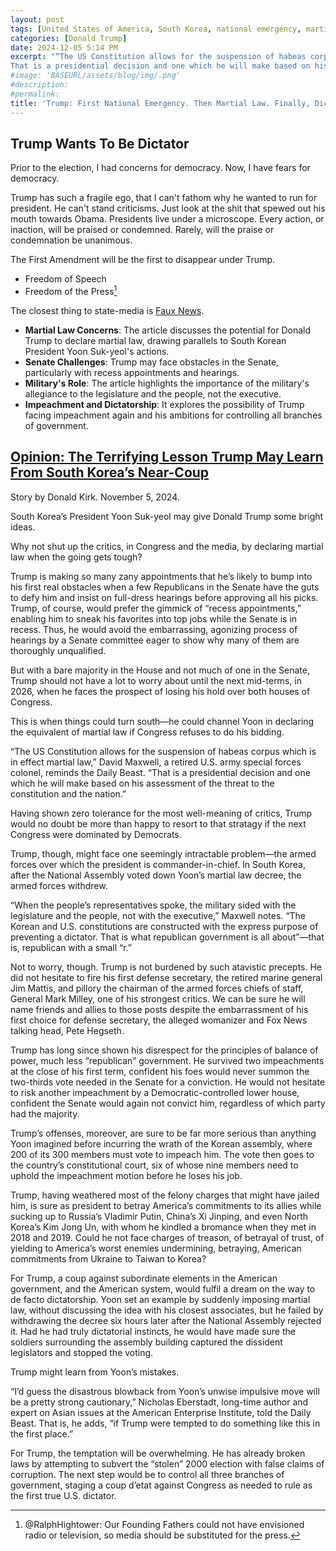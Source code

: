 ```yaml
---
layout: post
tags: [United States of America, South Korea, national emergency, martial law, dictator, politics]
categories: [Donald Trump]
date: 2024-12-05 5:14 PM
excerpt: "“The US Constitution allows for the suspension of habeas corpus which is in effect martial law,”
That is a presidential decision and one which he will make based on his assessment of the threat to the constitution and the nation. When the people’s representatives spoke, the military sided with the legislature and the people, not with the executive. The Korean and U.S. constitutions are constructed with the express purpose of preventing a dictator. That is what republican government is all about”—that is, republican with a small “r.” – David Maxwell, a retired U.S. army special forces colonel."
#image: 'BASEURL/assets/blog/img/.png'
#description:
#permalink:
title: 'Trump: First National Emergency. Then Martial Law. Finally, Dictator For Life!'
---
```



## Trump Wants To Be Dictator

Prior to the election, I had concerns for democracy. Now, I have fears for democracy.

Trump has such a fragile ego, that I can't fathom why he wanted to run for president. He can't stand criticisms. Just look at the shit that spewed out his mouth towards Obama. Presidents live under a microscope. Every action, or inaction, will be praised or condemned. Rarely, will the praise or condemnation be unanimous.

The First Amendment will be the first to disappear under Trump.

- Freedom of Speech
- Freedom of the Press[^21]

[^21]: @RalphHightower: Our Founding Fathers could not have envisioned radio or television, so media should be substituted for the press.

The closest thing to state-media is [Faux News](https://www.foxnews.com/).

- **Martial Law Concerns**: The article discusses the potential for Donald Trump to declare martial law, drawing parallels to South Korean President Yoon Suk-yeol's actions.
- **Senate Challenges**: Trump may face obstacles in the Senate, particularly with recess appointments and hearings.
- **Military's Role**: The article highlights the importance of the military's allegiance to the legislature and the people, not the executive.
- **Impeachment and Dictatorship**: It explores the possibility of Trump facing impeachment again and his ambitions for controlling all branches of government.

## [Opinion: The Terrifying Lesson Trump May Learn From South Korea’s Near-Coup](https://www.thedailybeast.com/the-terrifying-lesson-trump-may-learn-from-south-koreas-near-coup/)

Story by Donald Kirk. November 5, 2024.

South Korea’s President Yoon Suk-yeol may give Donald Trump some bright ideas.

Why not shut up the critics, in Congress and the media, by declaring martial law when the going gets tough?

Trump is making so many zany appointments that he’s likely to bump into his first real obstacles when a few Republicans in the Senate have the guts to defy him and insist on full-dress hearings before approving all his picks. Trump, of course, would prefer the gimmick of “recess appointments,” enabling him to sneak his favorites into top jobs while the Senate is in recess. Thus, he would avoid the embarrassing, agonizing process of hearings by a Senate committee eager to show why many of them are thoroughly unqualified.

But with a bare majority in the House and not much of one in the Senate, Trump should not have a lot to worry about until the next mid-terms, in 2026, when he faces the prospect of losing his hold over both houses of Congress.

This is when things could turn south—he could channel Yoon in declaring the equivalent of martial law if Congress refuses to do his bidding.

“The US Constitution allows for the suspension of habeas corpus which is in effect martial law,” David Maxwell, a retired U.S. army special forces colonel, reminds the Daily Beast. “That is a presidential decision and one which he will make based on his assessment of the threat to the constitution and the nation.”

Having shown zero tolerance for the most well-meaning of critics, Trump would no doubt be more than happy to resort to that stratagy if the next Congress were dominated by Democrats.

Trump, though, might face one seemingly intractable problem—the armed forces over which the president is commander-in-chief. In South Korea, after the National Assembly voted down Yoon’s martial law decree, the armed forces withdrew.

“When the people’s representatives spoke, the military sided with the legislature and the people, not with the executive,” Maxwell notes. “The Korean and U.S. constitutions are constructed with the express purpose of preventing a dictator. That is what republican government is all about”—that is, republican with a small “r.”

Not to worry, though. Trump is not burdened by such atavistic precepts. He did not hesitate to fire his first defense secretary, the retired marine general Jim Mattis, and pillory the chairman of the armed forces chiefs of staff, General Mark Milley, one of his strongest critics. We can be sure he will name friends and allies to those posts despite the embarrassment of his first choice for defense secretary, the alleged womanizer and Fox News talking head, Pete Hegseth.

Trump has long since shown his disrespect for the principles of balance of power, much less “republican” government. He survived two impeachments at the close of his first term, confident his foes would never summon the two-thirds vote needed in the Senate for a conviction. He would not hesitate to risk another impeachment by a Democratic-controlled lower house, confident the Senate would again not convict him, regardless of which party had the majority.

Trump’s offenses, moreover, are sure to be far more serious than anything Yoon imagined before incurring the wrath of the Korean assembly, where 200 of its 300 members must vote to impeach him. The vote then goes to the country’s constitutional court, six of whose nine members need to uphold the impeachment motion before he loses his job.

Trump, having weathered most of the felony charges that might have jailed him, is sure as president to betray America’s commitments to its allies while sucking up to Russia’s Vladimir Putin, China’s Xi Jinping, and even North Korea’s Kim Jong Un, with whom he kindled a bromance when they met in 2018 and 2019. Could he not face charges of treason, of betrayal of trust, of yielding to America’s worst enemies undermining, betraying, American commitments from Ukraine to Taiwan to Korea?

For Trump, a coup against subordinate elements in the American government, and the American system, would fulfil a dream on the way to de facto dictatorship. Yoon set an example by suddenly imposing martial law, without discussing the idea with his closest associates, but he failed by withdrawing the decree six hours later after the National Assembly rejected it. Had he had truly dictatorial instincts, he would have made sure the soldiers surrounding the assembly building captured the dissident legislators and stopped the voting.

Trump might learn from Yoon’s mistakes.

“I’d guess the disastrous blowback from Yoon’s unwise impulsive move will be a pretty strong cautionary,” Nicholas Eberstadt, long-time author and expert on Asian issues at the American Enterprise Institute, told the Daily Beast. That is, he adds, “if Trump were tempted to do something like this in the first place.”

For Trump, the temptation will be overwhelming. He has already broken laws by attempting to subvert the “stolen” 2000 election with false claims of corruption. The next step would be to control all three branches of government, staging a coup d’etat against Congress as needed to rule as the first true U.S. dictator.
